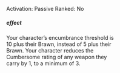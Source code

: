 Activation: Passive
Ranked: No
##### effect
Your character’s encumbrance threshold is  
10 plus their Brawn, instead of 5 plus their  
Brawn. Your character reduces the  
Cumbersome rating of any weapon they  
carry by 1, to a minimum of 3.